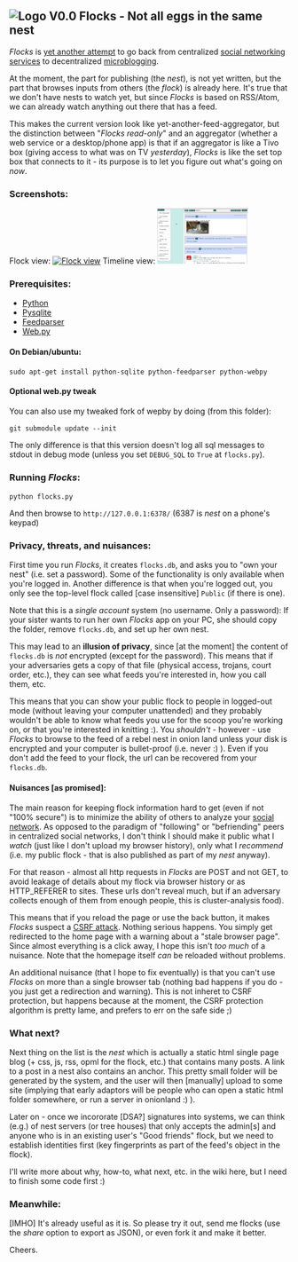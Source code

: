 ## ![Logo V0.0](https://github.com/thedod/Flocks/raw/master/flocks-75x75.png "Feel free to send me a nicer logo :)") Flocks - Not all eggs in the same nest

_Flocks_ is [yet another attempt](http://r2.reallysimple.org/howto/radio2/) to go back from centralized [social networking services](https://secure.wikimedia.org/wikipedia/en/wiki/Social_networking_service) to decentralized [microblogging](https://secure.wikimedia.org/wikipedia/en/wiki/Microblogging).

At the moment, the part for publishing (the _nest_), is not yet written, but the part that browses inputs from others (the _flock_) is already here. It's true that we don't have nests to watch yet, but since _Flocks_ is based on RSS/Atom, we can already watch anything out there that has a feed.

This makes the current version look like yet-another-feed-aggregator, but the distinction between "_Flocks read-only_" and an aggregator (whether a web service or a desktop/phone app) is that if an aggregator is like a Tivo box (giving access to what was on TV _yesterday_), _Flocks_ is like the set top box that connects to it - its purpose is to let you figure out what's going on _now_.

### Screenshots:

Flock view:
<a target="_blank" href="https://github.com/thedod/Flocks/raw/master/flocks-screenshot-root.jpg"><img border="0" height="100" src="https://github.com/thedod/Flocks/raw/master/flocks-screenshot-root.jpg" alt="Flock view"></a>
Timeline view:
<a target="_blank" href="https://github.com/thedod/Flocks/raw/master/flocks-screenshot-timeline.jpg"><img border="0" height="100" src="flocks-screenshot-timeline.jpg" alt="Timeline view"></a>

### Prerequisites:

* [Python](http://python.org/download/)
* [Pysqlite](http://pypi.python.org/pypi/pysqlite/)
* [Feedparser](http://pypi.python.org/pypi/feedparser/)
* [Web.py](http://pypi.python.org/pypi/web.py/)

#### On Debian/ubuntu:

    sudo apt-get install python-sqlite python-feedparser python-webpy

#### Optional web.py tweak

You can also use my tweaked fork of wepby by doing (from this folder):

    git submodule update --init

The only difference is that this version doesn't log all sql messages to stdout in debug mode (unless you set `DEBUG_SQL` to `True` at `flocks.py`).

### Running _Flocks_:

    python flocks.py

And then browse to `http://127.0.0.1:6378/` (6387 is _nest_ on a phone's keypad)

### Privacy, threats, and nuisances:

First time you run _Flocks_, it creates `flocks.db`, and asks you to "own your nest" (i.e. set a password). Some of the functionality is only available when you're logged in. Another difference is that when you're logged out, you only see the top-level flock called [case insensitive] `Public` (if there is one).

Note that this is a _single account_ system (no username. Only a password): If your sister wants to run her own _Flocks_ app on your PC, she should copy the folder, remove `flocks.db`, and set up her own nest.

This may lead to an **illusion of privacy**, since [at the moment] the content of `flocks.db` is _not_ encrypted (except for the password). This means that if your adversaries gets a copy of that file (physical access, trojans, court order, etc.), they can see what feeds you're interested in, how you call them, etc.

This means that you can show your public flock to people in logged-out mode (without leaving your computer unattended) and they probably wouldn't be able to know what feeds you use for the scoop you're working on, or that you're interested in knitting :).
 You _shouldn't_ - however - use _Flocks_ to browse to the feed of a rebel nest in onion land  unless your disk is encrypted and your computer is bullet-proof (i.e. never :) ). Even if you don't add the feed to your flock, the url can be recovered from your `flocks.db`.

#### Nuisances [as promised]:

The main reason for keeping flock information hard to get (even if not "100% secure") is to minimize the ability of others to analyze your [social network](https://secure.wikimedia.org/wikipedia/en/wiki/Social_network). As opposed to the paradigm of "following" or "befriending" peers in centralized social networks, I don't think I should make it public what I _watch_ (just like I don't upload my browser history), only what I _recommend_ (i.e. my public flock - that is also published as part of my _nest_ anyway).

For that reason - almost all http requests in _Flocks_ are POST and not GET, to avoid leakage of details about my flock via browser history or as HTTP_REFERER to sites. These urls don't reveal much, but if an adversary collects enough of them from enough people, this is cluster-analysis food).

This means that if you reload the page or use the back button, it makes _Flocks_ suspect a [CSRF attack](https://secure.wikimedia.org/wikipedia/en/wiki/Csrf). Nothing serious happens. You simply get redirected to the home page with a warning about a "stale browser page". Since almost everything is a click away, I hope this isn't _too much_ of a nuisance. Note that the homepage itself _can_ be reloaded without problems.

An additional nuisance (that I hope to fix eventually) is that you can't use _Flocks_ on more than a single browser tab (nothing bad happens if you do - you just get a redirection and warning). This is not inheret to CSRF protection, but happens because at the moment, the CSRF protection algorithm is pretty lame, and prefers to err on the safe side ;)

### What next?

Next thing on the list is the _nest_ which is actually a static html single page blog (+ css, js, rss, opml for the flock, etc.) that contains many posts. A link to a post in a nest also contains an anchor. This pretty small folder will be generated by the system, and the user will then [manually] upload to some site (implying that early adaptors will be people who can open a static html folder somewhere, or run a server in onionland :) ).

Later on - once we incororate [DSA?] signatures into systems, we can think (e.g.) of nest servers (or tree houses) that only accepts the admin[s] and anyone who is in an existing user's "Good friends" flock, but we need to establish identities first (key fingerprints as part of the feed's object in the flock).

I'll write more about why, how-to, what next, etc. in the wiki here, but I need to finish some code first :)

### Meanwhile:

[IMHO] It's already useful as it is. So please try it out, send me flocks (use the _share_ option to export as JSON), or even fork it and make it better.

Cheers.
